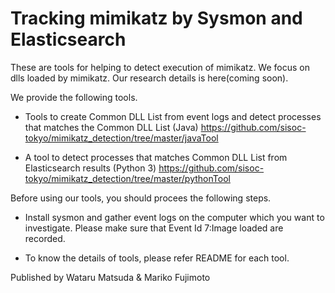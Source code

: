 # Tracking mimikatz by Sysmon and Elasticsearch

These are tools for helping to detect execution of mimikatz.
We focus on dlls loaded by mimikatz.
Our research details is here(coming soon).

We provide the following tools.
- Tools to create Common DLL List from event logs and detect processes that matches the Common DLL List (Java)
https://github.com/sisoc-tokyo/mimikatz_detection/tree/master/javaTool

- A tool to detect processes that matches Common DLL List from Elasticsearch results (Python 3)
https://github.com/sisoc-tokyo/mimikatz_detection/tree/master/pythonTool

Before using our tools, you should procees the following steps.

- Install sysmon and gather event logs on the computer which you want to investigate.
  Please make sure that Event Id 7:Image loaded are recorded.

- To know the details of tools, please refer README for each tool.

Published by
Wataru Matsuda & Mariko Fujimoto

